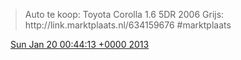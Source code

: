> Auto te koop: Toyota Corolla 1\.6 5DR 2006 Grijs: http://link\.marktplaats\.nl/634159676 \#marktplaats

<img src="../../media/tweet.ico" width="12" /> [Sun Jan 20 00:44:13 +0000 2013](https://twitter.com/DromerDenker/status/292794626623012864)